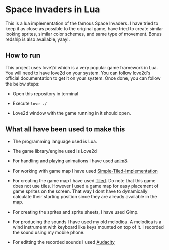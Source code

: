 # Space Invaders in Lua

This is a lua implementation of the famous Space Invaders. I have tried to keep it as close as possible to the original game, have tried to create
similar looking sprites, similar color schemes, and same type of movement. Bonus redship is also available, yaay!.

## How to run

This project uses love2d which is a very popular game framework in Lua. You will need to have love2d on your system. You can follow love2d's
official documentation to get it on your system. Once done, you can follow the below steps:

- Open this repository in terminal

- Execute ```love ./```

- Love2d window with the game running in it should open.

## What all have been used to make this

- The programming language used is Lua.

- The game library/engine used is Love2d

- For handling and playing animations I have used <a href="https://github.com/kikito/anim8">anim8</a>

- For working with game map I have used <a href="https://github.com/karai17/Simple-Tiled-Implementation">Simple-Tiled-Implementation</a>

- For creating the game map I have used <a href="https://www.mapeditor.org/">Tiled</a>. Do note that this game does not use tiles. However I used
  a game map for easy placement of game sprites on the screen. That way I dont have to dynamically calculate their starting position since they
  are already available in the map.

- For creating the sprites and sprite sheets, I have used Gimp.

- For producing the sounds I have used my old melodica. A melodica is a wind instrument with keyboard like keys mounted on top of it. I recorded the sound
  using my mobile phone.

- For editting the recorded sounds I used <a href="https://www.audacityteam.org/">Audacity</a>

